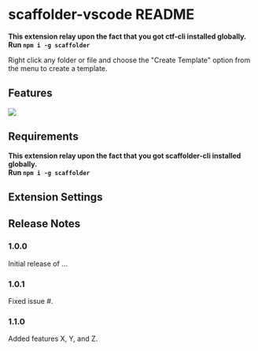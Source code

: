 # scaffolder-vscode README

**This extension relay upon the fact that you got ctf-cli installed globally.  
Run `npm i -g scaffolder`**

Right click any folder or file and choose the "Create Template" option from the menu to create a template.

## Features

![](images/scaffolder-vscode.gif)

## Requirements

**This extension relay upon the fact that you got scaffolder-cli installed globally.  
Run `npm i -g scaffolder`**

## Extension Settings

## Release Notes

### 1.0.0

Initial release of ...

### 1.0.1

Fixed issue #.

### 1.1.0

Added features X, Y, and Z.

